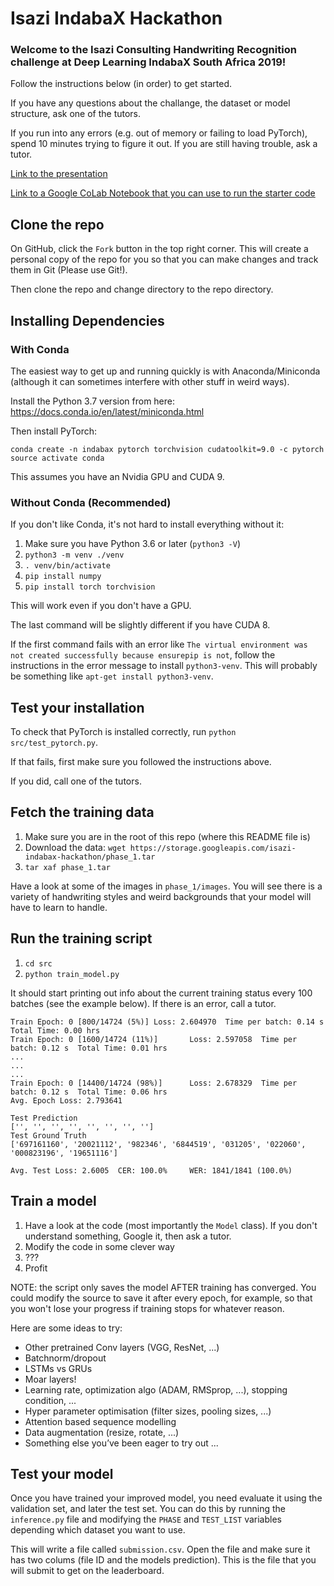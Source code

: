 # Isazi IndabaX Hackathon

### Welcome to the Isazi Consulting Handwriting Recognition challenge at Deep Learning IndabaX South Africa 2019!

Follow the instructions below (in order) to get started.

If you have any questions about the challange, the dataset or model structure, ask one of the tutors.

If you run into any errors (e.g. out of memory or failing to load PyTorch), spend 10 minutes trying to figure it out. If you are still having trouble, ask a tutor.

[Link to the presentation](https://docs.google.com/presentation/d/1yZJ4Xlj18syfkbPCAeBV_AmIf4a5KwHeX1Idb0cN0iE/edit?usp=sharing)

[Link to a Google CoLab Notebook that you can use to run the starter code](https://colab.research.google.com/drive/15b5-aY6b9OYVXrW33PCOtX7BXDJcoX2a)

## Clone the repo

On GitHub, click the `Fork` button in the top right corner. This will create a personal copy of the repo for you so that you can make changes and track them in Git (Please use Git!).

Then clone the repo and change directory to the repo directory.

## Installing Dependencies

### With Conda

The easiest way to get up and running quickly is with Anaconda/Miniconda (although it can sometimes interfere with other stuff in weird ways).

Install the Python 3.7 version from here: https://docs.conda.io/en/latest/miniconda.html

Then install PyTorch:
```
conda create -n indabax pytorch torchvision cudatoolkit=9.0 -c pytorch
source activate conda
```

This assumes you have an Nvidia GPU and CUDA 9.


### Without Conda (Recommended)

If you don't like Conda, it's not hard to install everything without it:

1.  Make sure you have Python 3.6 or later (`python3 -V`)
2.  `python3 -m venv ./venv`
3.  `. venv/bin/activate`
4.  `pip install numpy`
5.  `pip install torch torchvision`

This will work even if you don't have a GPU.

The last command will be slightly different if you have CUDA 8.

If the first command fails with an error like `The virtual environment was not created successfully because ensurepip is not`, follow the instructions in the error message to install `python3-venv`. This will probably be something like `apt-get install python3-venv`.


## Test your installation

To check that PyTorch is installed correctly, run `python src/test_pytorch.py`.

If that fails, first make sure you followed the instructions above.

If you did, call one of the tutors.


## Fetch the training data

1.  Make sure you are in the root of this repo (where this README file is)
2.  Download the data: `wget https://storage.googleapis.com/isazi-indabax-hackathon/phase_1.tar`
3.  `tar xaf phase_1.tar`

Have a look at some of the images in `phase_1/images`. You will see there is a variety of handwriting styles and weird backgrounds that your model will have to learn to handle.


## Run the training script

1.  `cd src`
2.  `python train_model.py`

It should start printing out info about the current training status every 100 batches (see the example below). If there is an error, call a tutor.

```
Train Epoch: 0 [800/14724 (5%)] Loss: 2.604970  Time per batch: 0.14 s  Total Time: 0.00 hrs
Train Epoch: 0 [1600/14724 (11%)]       Loss: 2.597058  Time per batch: 0.12 s  Total Time: 0.01 hrs
...
...
...
Train Epoch: 0 [14400/14724 (98%)]      Loss: 2.678329  Time per batch: 0.12 s  Total Time: 0.06 hrs
Avg. Epoch Loss: 2.793641

Test Prediction
['', '', '', '', '', '', '', '']
Test Ground Truth
['697161160', '20021112', '982346', '6844519', '031205', '022060', '000823196', '19651116']

Avg. Test Loss: 2.6005  CER: 100.0%     WER: 1841/1841 (100.0%)
```


## Train a model

1.  Have a look at the code (most importantly the `Model` class). If you don't understand something, Google it, then ask a tutor.
2.  Modify the code in some clever way
3.  ???
4.  Profit

NOTE: the script only saves the model AFTER training has converged. You could modify the source to save it after every epoch, for example, so that you won't lose your progress if training stops for whatever reason.

Here are some ideas to try:
*  Other pretrained Conv layers (VGG, ResNet, ...)
*  Batchnorm/dropout
*  LSTMs vs GRUs
*  Moar layers!
*  Learning rate, optimization algo (ADAM, RMSprop, ...), stopping condition, ...
*  Hyper parameter optimisation (filter sizes, pooling sizes, ...)
*  Attention based sequence modelling
*  Data augmentation (resize, rotate, ...)
*  Something else you’ve been eager to try out ...


## Test your model

Once you have trained your improved model, you need evaluate it using the validation set, and later the test set. You can do this by running the `inference.py` file and modifying the `PHASE` and `TEST_LIST` variables depending which dataset you want to use.

This will write a file called `submission.csv`. Open the file and make sure it has two colums (file ID and the models prediction). This is the file that you will submit to get on the leaderboard.
